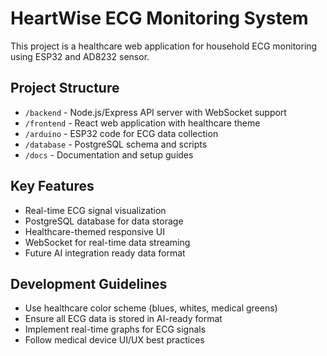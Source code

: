 # HeartWise ECG Monitoring System

This project is a healthcare web application for household ECG monitoring using ESP32 and AD8232 sensor.

## Project Structure
- `/backend` - Node.js/Express API server with WebSocket support
- `/frontend` - React web application with healthcare theme
- `/arduino` - ESP32 code for ECG data collection
- `/database` - PostgreSQL schema and scripts
- `/docs` - Documentation and setup guides

## Key Features
- Real-time ECG signal visualization
- PostgreSQL database for data storage
- Healthcare-themed responsive UI
- WebSocket for real-time data streaming
- Future AI integration ready data format

## Development Guidelines
- Use healthcare color scheme (blues, whites, medical greens)
- Ensure all ECG data is stored in AI-ready format
- Implement real-time graphs for ECG signals
- Follow medical device UI/UX best practices